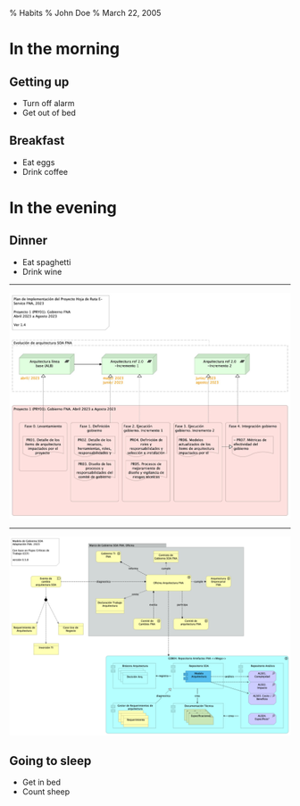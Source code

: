 % Habits
% John Doe
% March 22, 2005
	
# In the morning
	
## Getting up
- Turn off alarm
- Get out of bed
	
## Breakfast
- Eat eggs
- Drink coffee
	
# In the evening
	
## Dinner
- Eat spaghetti
- Drink wine
	
------------------

![picture of spaghetti](../images/pry1gobierno.jpg)

------------------
![picture of spaghetti](../images/modelogob05.png)

## Going to sleep
- Get in bed
- Count sheep
